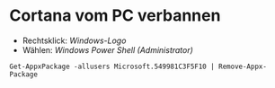 # Cortana vom PC verbannen

* Rechtsklick: *Windows-Logo*
* Wählen: *Windows Power Shell (Administrator)*

```
Get-AppxPackage -allusers Microsoft.549981C3F5F10 | Remove-Appx-Package
```
